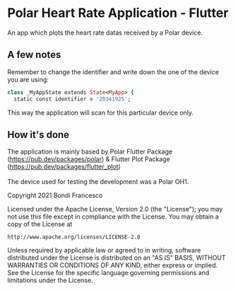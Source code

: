 # Polar Heart Rate Application - Flutter

An app which plots the heart rate datas received by a Polar device.

## A few notes

Remember to change the identifier and write down the one of the device you are using:
```ruby
class _MyAppState extends State<MyApp> {
  static const identifier = '20341925';
```
This way the application will scan for this particular device only.

## How it's done
The application is mainly based by Polar Flutter Package (https://pub.dev/packages/polar) & Flutter Plot Package (https://pub.dev/packages/flutter_plot) <br><br>
The device used for testing the development was a Polar OH1.

Copyright 2021 Bondi Francesco

Licensed under the Apache License, Version 2.0 (the "License");
you may not use this file except in compliance with the License.
You may obtain a copy of the License at

    http://www.apache.org/licenses/LICENSE-2.0

Unless required by applicable law or agreed to in writing, software
distributed under the License is distributed on an "AS IS" BASIS,
WITHOUT WARRANTIES OR CONDITIONS OF ANY KIND, either express or implied.
See the License for the specific language governing permissions and
limitations under the License.

<!--This project is a starting point for a Flutter application.

A few resources to get you started if this is your first Flutter project:

- [Lab: Write your first Flutter app](https://flutter.dev/docs/get-started/codelab)
- [Cookbook: Useful Flutter samples](https://flutter.dev/docs/cookbook)

For help getting started with Flutter, view our
[online documentation](https://flutter.dev/docs), which offers tutorials,
samples, guidance on mobile development, and a full API reference.-->

